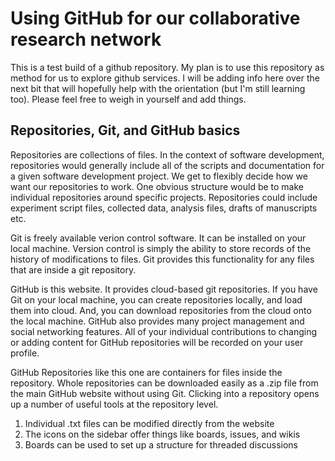 Using GitHub for our collaborative research network
======

This is a test build of a github repository. My plan is to use this repository as method for us to explore github services. I will be adding info here over the next bit that will hopefully help with the orientation (but I'm still learning too). Please feel free to weigh in yourself and add things.

## Repositories, Git, and GitHub basics

Repositories are collections of files. In the context of software development, repositories would generally include all of the scripts and documentation for a given software development project. We get to flexibly decide how we want our repositories to work. One obvious structure would be to make individual repositories around specific projects. Repositories could include experiment script files, collected data, analysis files, drafts of manuscripts etc. 

Git is freely available verion control software. It can be installed on your local machine. Version control is simply the ability to store records of the history of modifications to files. Git provides this functionality for any files that are inside a git repository.

GitHub is this website. It provides cloud-based git repositories. If you have Git on your local machine, you can create repositories locally, and load them into cloud. And, you can download repositories from the cloud onto the local machine. GitHub also provides many project management and social networking features. All of your individual contributions to changing or adding content for GitHub repositories will be recorded on your user profile. 

GitHub Repositories like this one are containers for files inside the repository. Whole repositories can be downloaded easily as a .zip file from the main GitHub website without using Git. Clicking into a repository opens up a number of useful tools at the repository level.

1. Individual .txt files can be modified directly from the website
2. The icons on the sidebar offer things like boards, issues, and wikis
3. Boards can be used to set up a structure for threaded discussions








